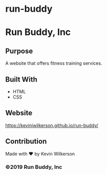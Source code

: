 # run-buddy

# Run Buddy, Inc

## Purpose
A website that offers fitness training services. 

## Built With
* HTML
* CSS

## Website
https://kevinjwilkerson.github.io/run-buddy/

## Contribution
Made with ❤️ by Kevin Wilkerson

### ©️2019 Run Buddy, Inc 
